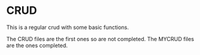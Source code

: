 # CRUD
This is a regular crud with some basic functions.


The CRUD files are the first ones so are not completed.
The MYCRUD files are the ones completed.
